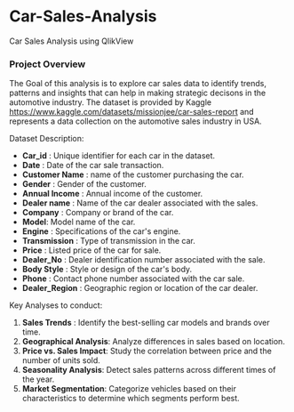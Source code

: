 # Car-Sales-Analysis
Car Sales Analysis using QlikView

### Project Overview
The Goal of this analysis is to explore car sales data to identify trends, patterns and insights that can help in making strategic decisons in the automotive industry.
The dataset is provided by Kaggle https://www.kaggle.com/datasets/missionjee/car-sales-report and represents a data collection on the automotive sales industry in USA. 

Dataset Description:
- **Car_id** : Unique identifier for each car in the dataset.
- **Date** : Date of the car sale transaction.
- **Customer Name** : name of the customer purchasing the car.
- **Gender** : Gender of the customer.
- **Annual Income** : Annual income of the customer.
- **Dealer name** : Name of the car dealer associated with the sales.
- **Company** : Company or brand of the car.
- **Model**: Model name of the car.
- **Engine** : Specifications of the car's engine.
- **Transmission** : Type of transmission in the car.
- **Price** : Listed price of the car for sale.
- **Dealer_No** : Dealer identification number associated with the sale.
- **Body Style** : Style or design of the car's body.
- **Phone** : Contact phone number associated with the car sale.
- **Dealer_Region** : Geographic region or location of the car dealer.
  
Key Analyses to conduct:
1. **Sales Trends** : Identify the best-selling car models and brands over time.
2. **Geographical Analysis**: Analyze differences in sales based on location.
3. **Price vs. Sales Impact**: Study the correlation between price and the number of units sold.
4. **Seasonality Analysis**: Detect sales patterns across different times of the year.
5. **Market Segmentation**: Categorize vehicles based on their characteristics to determine which segments perform best.
   

